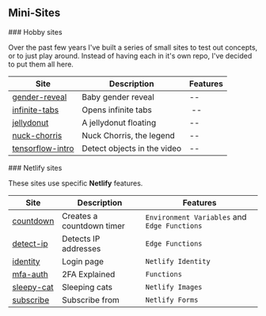 ## Mini-Sites

### Hobby sites

Over the past few years I've built a series of small sites to test out concepts, or to just play around.
Instead of having each in it's own repo, I've decided to put them all here.

| Site                                    | Description                  | Features                                     |
| --------------------------------------- | ---------------------------- | -------------------------------------------- |
| [gender-reveal](./gender-reveal/)       | Baby gender reveal           | --                                           |
| [infinite-tabs](./infinite-tabs/)       | Opens infinite tabs          | --                                           |
| [jellydonut](./jellydonut/)             | A jellydonut floating        | --                                           |
| [nuck-chorris](./nuck-chorris/)         | Nuck Chorris, the legend     | --                                           |
| [tensorflow-intro](./tensorflow-intro/) | Detect objects in the video  | --                                           |


### Netlify sites

These sites use specific **Netlify** features.

| Site                                    | Description                  | Features                                     |
| --------------------------------------- | ---------------------------- | -------------------------------------------- |
| [countdown](./countdown/)               | Creates a countdown timer    | `Environment Variables` and `Edge Functions` |
| [detect-ip](./detect-ip/)               | Detects IP addresses         | `Edge Functions`                             |
| [identity](./identity/)                 | Login page                   | `Netlify Identity`                           |
| [mfa-auth](./mfa-auth/)                 | 2FA Explained                | `Functions`                                  |
| [sleepy-cat](./sleepy-cat/)             | Sleeping cats                | `Netlify Images`                             |
| [subscribe](./subscribe/)               | Subscribe from               | `Netlify Forms`                              |